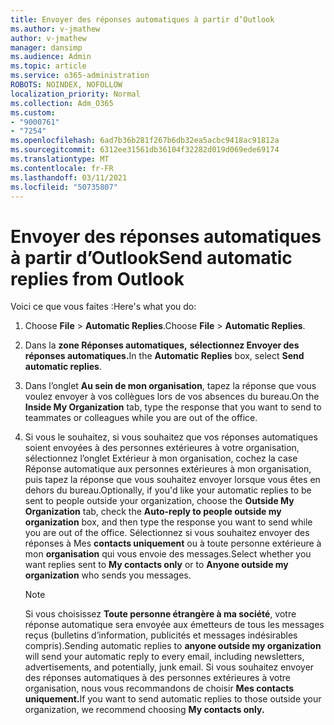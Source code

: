 ```yaml
---
title: Envoyer des réponses automatiques à partir d’Outlook
ms.author: v-jmathew
author: v-jmathew
manager: dansimp
ms.audience: Admin
ms.topic: article
ms.service: o365-administration
ROBOTS: NOINDEX, NOFOLLOW
localization_priority: Normal
ms.collection: Adm_O365
ms.custom:
- "9000761"
- "7254"
ms.openlocfilehash: 6ad7b36b281f267b6db32ea5acbc9418ac91812a
ms.sourcegitcommit: 6312ee31561db36104f32282d019d069ede69174
ms.translationtype: MT
ms.contentlocale: fr-FR
ms.lasthandoff: 03/11/2021
ms.locfileid: "50735807"
---
```

# <a name="send-automatic-replies-from-outlook"></a><span data-ttu-id="86c13-102">Envoyer des réponses automatiques à partir d’Outlook</span><span class="sxs-lookup"><span data-stu-id="86c13-102">Send automatic replies from Outlook</span></span>

<span data-ttu-id="86c13-103">Voici ce que vous faites :</span><span class="sxs-lookup"><span data-stu-id="86c13-103">Here's what you do:</span></span>

1. <span data-ttu-id="86c13-104">Choose **File**  >  **Automatic Replies**.</span><span class="sxs-lookup"><span data-stu-id="86c13-104">Choose **File** > **Automatic Replies**.</span></span>
2. <span data-ttu-id="86c13-105">Dans la **zone Réponses automatiques,** **sélectionnez Envoyer des réponses automatiques.**</span><span class="sxs-lookup"><span data-stu-id="86c13-105">In the **Automatic Replies** box, select **Send automatic replies**.</span></span>
3. <span data-ttu-id="86c13-106">Dans l’onglet **Au sein de mon organisation**, tapez la réponse que vous voulez envoyer à vos collègues lors de vos absences du bureau.</span><span class="sxs-lookup"><span data-stu-id="86c13-106">On the **Inside My Organization** tab, type the response that you want to send to teammates or colleagues while you are out of the office.</span></span>
4. <span data-ttu-id="86c13-107">Si vous le souhaitez, si vous souhaitez que vos réponses  automatiques soient envoyées  à des personnes extérieures à votre organisation, sélectionnez l’onglet Extérieur à mon organisation, cochez la case Réponse automatique aux personnes extérieures à mon organisation, puis tapez la réponse que vous souhaitez envoyer lorsque vous êtes en dehors du bureau.</span><span class="sxs-lookup"><span data-stu-id="86c13-107">Optionally, if you'd like your automatic replies to be sent to people outside your organization, choose the **Outside My Organization** tab, check the **Auto-reply to people outside my organization** box, and then type the response you want to send while you are out of the office.</span></span> <span data-ttu-id="86c13-108">Sélectionnez si vous souhaitez envoyer des réponses à Mes **contacts uniquement** ou à toute personne extérieure à mon **organisation** qui vous envoie des messages.</span><span class="sxs-lookup"><span data-stu-id="86c13-108">Select whether you want replies sent to **My contacts only** or to **Anyone outside my organization** who sends you messages.</span></span>

    > [!NOTE]
    > <span data-ttu-id="86c13-109">Si vous choisissez **Toute personne étrangère à ma société**, votre réponse automatique sera envoyée aux émetteurs de tous les messages reçus (bulletins d’information, publicités et messages indésirables compris).</span><span class="sxs-lookup"><span data-stu-id="86c13-109">Sending automatic replies to **anyone outside my organization** will send your automatic reply to every email, including newsletters, advertisements, and potentially, junk email.</span></span> <span data-ttu-id="86c13-110">Si vous souhaitez envoyer des réponses automatiques à des personnes extérieures à votre organisation, nous vous recommandons de choisir **Mes contacts uniquement.**</span><span class="sxs-lookup"><span data-stu-id="86c13-110">If you want to send automatic replies to those outside your organization, we recommend choosing **My contacts only.**</span></span>
